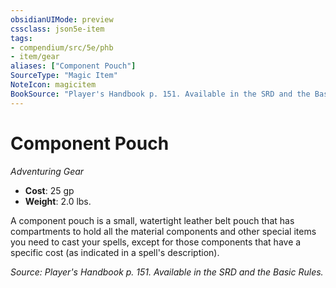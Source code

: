 ```yaml
---
obsidianUIMode: preview
cssclass: json5e-item
tags:
- compendium/src/5e/phb
- item/gear
aliases: ["Component Pouch"]
SourceType: "Magic Item"
NoteIcon: magicitem
BookSource: "Player's Handbook p. 151. Available in the SRD and the Basic Rules."
---
```

# Component Pouch
*Adventuring Gear*  

- **Cost**: 25 gp
- **Weight**: 2.0 lbs.

A component pouch is a small, watertight leather belt pouch that has compartments to hold all the material components and other special items you need to cast your spells, except for those components that have a specific cost (as indicated in a spell's description).

*Source: Player's Handbook p. 151. Available in the SRD and the Basic Rules.*